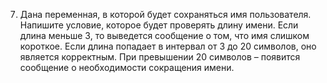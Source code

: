 7. Дана переменная, в которой будет сохраняться имя пользователя. Напишите условие, которое будет проверять длину имени. Если длина меньше 3, то выведется сообщение о том, что имя слишком короткое. Если длина попадает в интервал от 3 до 20 символов, оно является корректным. При превышении 20 символов – появится сообщение о необходимости сокращения имени.
